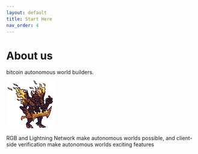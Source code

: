 ```yaml
---
layout: default
title: Start Here
nav_order: 4
---
```

# About us

bitcoin autonomous world builders.

![Bitcoin maximalism](./assets/images/9.png "Bitcoin maximalism")

RGB and Lightning Network make autonomous worlds possible, and client-side verification make autonomous worlds exciting features